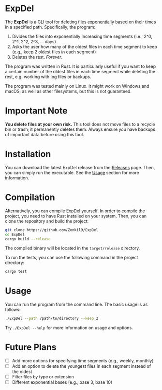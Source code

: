 # ExpDel

The **ExpDel** is a CLI tool for deleting files <ins>exponentially</ins> based on their times in a specified path.
Specifically, the program:

1. Divides the files into exponentially increasing time segments (i.e., 2^0, 2^1, 2^2, 2^3, ... days)
2. Asks the user how many of the oldest files in each time segment to keep (e.g., keep 2 oldest files in each segment)
3. Deletes the rest. *Forever*.

The program was written in Rust.
It is particularly useful if you want to keep a certain number of the oldest files in each time segment while deleting
the rest, e.g. working with log files or backups.

The program was tested mainly on Linux. It might work on Windows and macOS, as well as other filesystems, but this is
not guaranteed.

# Important Note

**You delete files at your own risk.** This tool does not move files to a recycle bin or trash; it permanently deletes
them. Always ensure you have backups of important data before using this tool.

# Installation

You can download the latest ExpDel release from the [Releases](https://github.com/Zonkil9/ExpDel/releases) page.
Then, you can simply run the executable. See the [Usage](#usage) section for more information.

# Compilation

Alternatively, you can compile ExpDel yourself. In order to compile the project, you need to have Rust installed on your
system. Then, you can clone the repository and build the project:

```bash
git clone https://github.com/Zonkil9/ExpDel
cd ExpDel
cargo build --release
```

The compiled binary will be located in the `target/release` directory.

To run the tests, you can use the following command in the project directory:

```bash
cargo test
```

# Usage

You can run the program from the command line. The basic usage is as follows:

```bash
./ExpDel --path /path/to/directory --keep 2
```

Try `./ExpDel --help` for more information on usage and options.

# Future Plans

- [ ] Add more options for specifying time segments (e.g., weekly, monthly)
- [ ] Add an option to delete the youngest files in each segment instead of the oldest
- [ ] Filter files by type or extension
- [ ] Different exponential bases (e.g., base 3, base 10)
